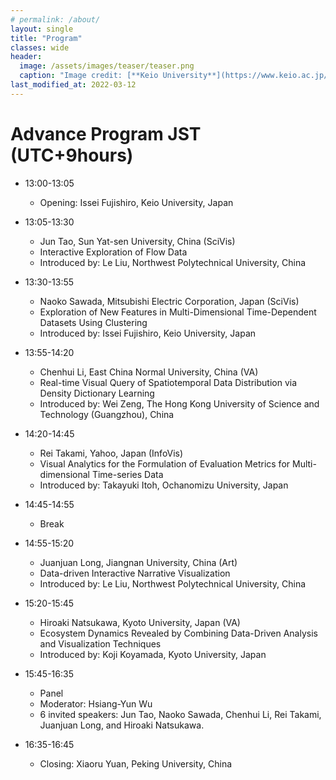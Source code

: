 ```yaml
---
# permalink: /about/
layout: single
title: "Program"
classes: wide
header:
  image: /assets/images/teaser/teaser.png
  caption: "Image credit: [**Keio University**](https://www.keio.ac.jp/en/)"
last_modified_at: 2022-03-12
---
```


# Advance Program JST (UTC+9hours)

* 13:00-13:05
  * Opening: Issei Fujishiro, Keio University, Japan

* 13:05-13:30
  * Jun Tao, Sun Yat-sen University, China (SciVis)
  * Interactive Exploration of Flow Data
  * Introduced by: Le Liu, Northwest Polytechnical University, China

* 13:30-13:55
  * Naoko Sawada, Mitsubishi Electric Corporation, Japan (SciVis)
  * Exploration of New Features in Multi-Dimensional Time-Dependent Datasets Using Clustering
  * Introduced by: Issei Fujishiro, Keio University, Japan

* 13:55-14:20
  * Chenhui Li, East China Normal University, China (VA)
  * Real-time Visual Query of Spatiotemporal Data Distribution via Density Dictionary Learning
  * Introduced by: Wei Zeng, The Hong Kong University of Science and Technology (Guangzhou), China

* 14:20-14:45
  * Rei Takami, Yahoo, Japan (InfoVis)
  * Visual Analytics for the Formulation of Evaluation Metrics for Multi-dimensional Time-series Data
  * Introduced by: Takayuki Itoh, Ochanomizu University, Japan

* 14:45-14:55
  * Break

* 14:55-15:20
  * Juanjuan Long, Jiangnan University, China (Art)
  * Data-driven Interactive Narrative Visualization
  * Introduced by: Le Liu, Northwest Polytechnical University, China

* 15:20-15:45
  * Hiroaki Natsukawa, Kyoto University, Japan (VA)
  * Ecosystem Dynamics Revealed by Combining Data-Driven Analysis and Visualization Techniques
  * Introduced by: Koji Koyamada, Kyoto University, Japan

* 15:45-16:35
  * Panel
  * Moderator: Hsiang-Yun Wu
  * 6 invited speakers: Jun Tao, Naoko Sawada, Chenhui Li, Rei Takami, Juanjuan Long, and Hiroaki Natsukawa.

* 16:35-16:45
  * Closing: Xiaoru Yuan, Peking University, China
